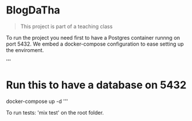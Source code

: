 # BlogDaTha

> This project is part of a teaching class

To run the project you need first to have a Postgres container runnng on port 5432. We embed a docker-compose configuration to ease setting up the enviroment.

''' 
# Run this to have a database on 5432
docker-compose up -d
'''

To run tests: 'mix test' on the root folder.